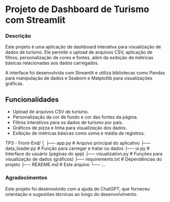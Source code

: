 # Projeto de Dashboard de Turismo com Streamlit
### Descrição
Este projeto é uma aplicação de dashboard interativa para visualização de dados de turismo. Ele permite o upload de arquivos CSV, aplicação de filtros, personalização de cores e fontes, além da exibição de métricas básicas relacionadas aos dados carregados.

A interface foi desenvolvida com Streamlit e utiliza bibliotecas como Pandas para manipulação de dados e Seaborn e Matplotlib para visualizações gráficas.

## Funcionalidades
* Upload de arquivos CSV de turismo.
* Personalização da cor de fundo e cor das fontes da página.
* Filtros interativos para os dados de turismo por país.
* Gráficos de pizza e linha para visualização dos dados.
* Exibição de métricas básicas como soma e média de registros.

TP3 - Front-End/
│
├── app.py               # Arquivo principal do aplicativo
├── data_loader.py       # Função para carregar e tratar os dados
├── ui.py                # Interface do usuário (páginas do app)
├── visualization.py     # Funções para visualização de dados (gráficos)
├── requirements.txt     # Dependências do projeto
├── README.md            # Este arquivo
└── ...

### Agradecimentos
Este projeto foi desenvolvido com a ajuda de ChatGPT, que forneceu orientação e sugestões técnicas ao longo do desenvolvimento.